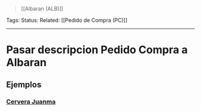 > [[Albaran (ALB)]]

Tags: 
Status: 
Related: [[Pedido de Compra (PC)]]

___

# Pasar descripcion Pedido Compra a Albaran

## Ejemplos
### [Cervera Juanma](https://github.com/puntsistemes/cervera_odoo/pull/27)
